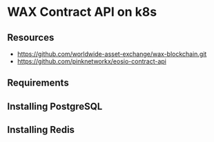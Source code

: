 # WAX Contract API on k8s

## Resources
* https://github.com/worldwide-asset-exchange/wax-blockchain.git
* https://github.com/pinknetworkx/eosio-contract-api

## Requirements

## Installing PostgreSQL

## Installing Redis
